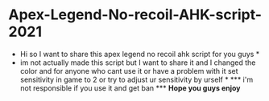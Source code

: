 # Apex-Legend-No-recoil-AHK-script-2021
* Hi so I want to share this apex legend no recoil ahk script for you guys *
* im not actually made this script but I want to share it and I changed the color
and for anyone who cant use it or have a problem with it set sensitivity in game to 2 or try to adjust ur sensitivity by urself *
 *** i'm not responsible if you use it and get ban ***
 **Hope you guys enjoy**
